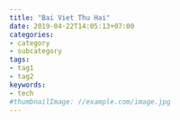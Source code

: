 ```yaml
---
title: "Bai Viet Thu Hai"
date: 2019-04-22T14:05:13+07:00
categories:
- category
- subcategory
tags:
- tag1
- tag2
keywords:
- tech
#thumbnailImage: //example.com/image.jpg
---
```


<!--more-->
